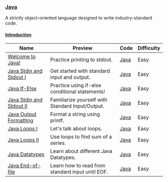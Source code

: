 
### [Java](https://www.hackerrank.com/domains/java)
A strictly object-oriented language designed to write industry-standard code.


#### [Introduction](https://www.hackerrank.com/domains/java/java-introduction)

Name | Preview | Code | Difficulty
---- | ------- | ---- | ----------
[Welcome to Java!](https://www.hackerrank.com/challenges/welcome-to-java)|Practice printing to stdout.|[Java](welcome-to-java.java)|Easy
[ Java Stdin and Stdout I](https://www.hackerrank.com/challenges/java-stdin-and-stdout-1)|Get started with standard input and output.|[Java](java-stdin-and-stdout-1.java)|Easy
[Java If-Else](https://www.hackerrank.com/challenges/java-if-else)|Practice using if-else conditional statements!|[Java](java-if-else.java)|Easy
[Java Stdin and Stdout II](https://www.hackerrank.com/challenges/java-stdin-stdout)|Familiarize yourself with Standard Input/Output.|[Java](java-stdin-stdout.java)|Easy
[Java Output Formatting](https://www.hackerrank.com/challenges/java-output-formatting)|Format a string using printf.|[Java](java-output-formatting.java)|Easy
[Java Loops I](https://www.hackerrank.com/challenges/java-loops-i)|Let's talk about loops.|[Java](java-loops-i.java)|Easy
[Java Loops II](https://www.hackerrank.com/challenges/java-loops)|Use loops to find sum of a series.|[Java](java-loops.java)|Easy
[Java Datatypes](https://www.hackerrank.com/challenges/java-datatypes)|Learn about different Java Datatypes.|[Java](java-datatypes.java)|Easy
[Java End-of-file](https://www.hackerrank.com/challenges/java-end-of-file)|Learn how to read from standard input until EOF.|[Java](java-end-of-file.java)|Easy

